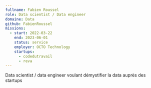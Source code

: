 ```yaml
---
fullname: Fabien Roussel
role: Data scientist / Data engineer
domaine: Data
github: FabienRoussel
missions:
  - start: 2022-03-22
    end: 2023-06-01
    status: service
    employer: OCTO Technology
    startups:
      - codedutravail
      - reva
---
```

Data scientist / data engineer voulant démystifier la data auprès des startups